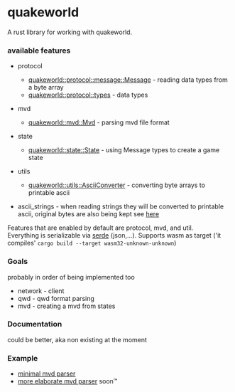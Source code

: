 quakeworld
=====
A rust library for working with quakeworld. 
### available features
 * protocol
   * [quakeworld::protocol::message::Message](./src/protocol/message.rs) - reading data types from a byte array
   * [quakeworld::protocol::types](./src/protocol/types.rs) - data types

 * mvd
   * [quakeworld::mvd::Mvd](./src/mvd/mod.rs) - parsing mvd file format

 * state
   * [quakeworld::state::State](./src/state/mod.rs) - using Message types to create a game state

 * utils 
   * [quakeworld::utils::AsciiConverter](./src/utils/ascii_converter.rs) - converting byte arrays to printable ascii

 * ascii_strings - when reading strings they will be converted to printable ascii, original bytes are also being kept see [here](./src/protocol/types.rs#L12)

Features that are enabled by default are protocol, mvd, and util.  
Everything is serializable via [serde](https://github.com/serde-rs/serde) (json,...). Supports wasm as target ('it compiles' ```cargo build --target wasm32-unknown-unknown```) 

### Goals 
probably in order of being implemented too
* network - client
* qwd - qwd format parsing
* mvd - creating a mvd from states

### Documentation
could be better, aka non existing at the moment

### Example
  * [minimal mvd parser](./examples/mvd_parser.rs)
  * [more elaborate mvd parser](https://github.com/jogi1/statyr) soon™
